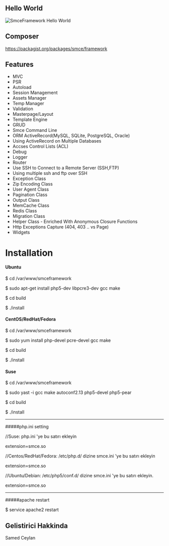 ﻿## Hello World

![SmceFramework Hello World](http://i57.tinypic.com/28kt5xw.jpg)

## Composer
https://packagist.org/packages/smce/framework

## Features

- MVC
- PSR
- Autoload
- Session Management
- Assets Manager
- Temp Manager
- Validation
- Masterpage/Layout
- Template Engine
- GRUD
- Smce Command Line
- ORM ActiveRecord(MySQL, SQLite, PostgreSQL, Oracle)
- Using ActiveRecord on Multiple Databases
- Accses Control Lists (ACL)
- Debug
- Logger
- Router
- Use SSH to Connect to a Remote Server (SSH,FTP)
- Using multiple ssh and ftp over SSH
- Exception Class
- Zip Encoding Class
- User Agent Class
- Pagination Class
- Output Class
- MemCache Class
- Redis Class
- Migration Class
- Helper Class - Enriched With Anonymous Closure Functions
- Http Exceptions Capture (404, 403 .. vs Page)
- Widgets

# Installation

#### Ubuntu


$ cd /var/www/smceframework

$ sudo apt-get install php5-dev libpcre3-dev gcc make

$ cd build

$ ./install 

#### CentOS/RedHat/Fedora

$ cd /var/www/smceframework

$ sudo yum install php-devel pcre-devel gcc make

$ cd build

$ ./install 

#### Suse


$ cd /var/www/smceframework

$ sudo yast -i gcc make autoconf2.13 php5-devel php5-pear

$ cd build

$ ./install 

-----------

#####php.ini setting

//Suse: php.ini 'ye bu satırı ekleyin

extension=smce.so

//Centos/RedHat/Fedora: /etc/php.d/ dizine smce.ini 'ye bu satırı ekleyin

extension=smce.so

//Ubuntu/Debian: /etc/php5/conf.d/ dizine smce.ini 'ye bu satırı ekleyin.

extension=smce.so 

-----------
#####apache restart

$ service apache2 restart  


## Gelistirici Hakkinda
Samed Ceylan
